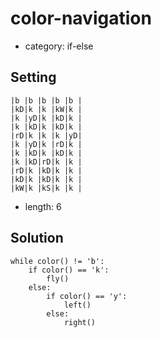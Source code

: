 # color-navigation
- category: if-else

## Setting

```
|b |b |b |b |b |
|kD|k |k |kW|k |
|k |yD|k |kD|k |
|k |kD|k |kD|k |
|rD|k |k |k |yD|
|k |yD|k |rD|k |
|k |kD|k |kD|k |
|k |kD|rD|k |k |
|rD|k |kD|k |k |
|kD|k |kD|k |k |
|kW|k |kS|k |k |
```

- length: 6

## Solution

```
while color() != 'b':
    if color() == 'k':
        fly()
    else:
        if color() == 'y':
            left()
        else:
            right()
```
